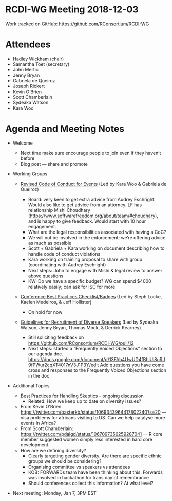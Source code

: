 # RCDI-WG Meeting 2018-12-03

Work tracked on GitHub: https://github.com/RConsortium/RCDI-WG

# Attendees
* Hadley Wickham (chair)
* Samantha Toet (secretary)
* John Mertic
* Jenny Bryan
* Gabriela de Queiroz
* Joseph Rickert
* Kevin O’Brien
* Scott Chamberlain
* Sydeaka Watson
* Kara Woo

# Agenda and Meeting Notes
* Welcome
    + Next time make sure encourage people to join even if they haven’t before
    + Blog post — share and promote
    
* Working Groups
    + [Revised Code of Conduct for Events](https://github.com/RConsortium/RCDI-WG/blob/master/conduct/code-of-conduct.md) (Led by Kara Woo & Gabriela de Queiroz)
        + Board: very keen to get extra advice from Audrey Eschright. Would also like to get advice from an attorney. LF has relationship Mishi Choudhary (https://www.softwarefreedom.org/about/team/#choudhary), and is happy to give feedback. Would start with 10 hour engagement.
        + What are the legal responsibilities associated with having a CoC?
        + We will not be involved in the enforcement; we’re offering advice as much as possible
        + Scott + Gabriela + Kara working on document describing how to handle code of conduct violations
        + Kara working on training proposal to share with group (coordinating with Audrey Eschright) 
        + Next steps: John to engage with Mishi & legal review to answer above questions
        + KW: Do we have a specific budget? WG can spend $4000 relatively easily; can ask for ISC for more

    + [Conference Best Practices Checklist/Badges](https://github.com/RConsortium/RCDI-WG/blob/master/outputs/conferencebestpractices.md) (Led by Steph Locke, Kaelen Medeiros, & Jeff Hollister)
        + On hold for now

    + [Guidelines for Recruitment of Diverse Speakers](https://docs.google.com/document/d/13FAb4UwUD4fBhlUi8uRJ9fPWur2cqXT4017nV3J1P3Y/edit) (Led by Sydeaka Watson, Jenny Bryan, Thomas Mock, & Derrick Kearney)
        + Still soliciting feedback on https://github.com/RConsortium/RCDI-WG/pull/12 
        + Next steps: started a “Frequently Voiced Objections” section to our agenda doc. https://docs.google.com/document/d/13FAb4UwUD4fBhlUi8uRJ9fPWur2cqXT4017nV3J1P3Y/edit Add questions you have come cross and responses to the Frequently Voiced Objections section in the doc
        
   
* Additional Topics
    + Best Practices for Handling Skeptics - ongoing discussion 
        + Related: How we keep up to date on diversity issues?
    + From Kevin O’Brien: https://twitter.com/baxterkb/status/1069343964417802240?s=20 — visa problems for africans visiting to US. Can we help catalyse more events in Africa?
    + From Scott Chamberlain: https://twitter.com/pdalgd/status/1067097356259287041 — R core member suggested women simply less interested in hard core development.
    + How are we defining diversity?
        + Clearly targeting gender diversity. Are there are specific ethnic groups we should be considering?
        + Organising committee vs speakers vs attendees
        + KOB: FORWARDs team have been thinking about this. Forwards was involved in hackathon for trans day of remembrance
        + Should conferences collect this information? At what level?
        
* Next meeting: Monday, Jan 7, 3PM EST

